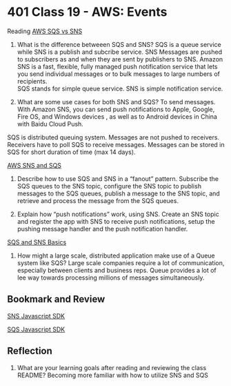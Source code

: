 # 401 Class 19 - AWS: Events

Reading
[AWS SQS vs SNS](https://medium.com/awesome-cloud/aws-difference-between-sqs-and-sns-61a397bf76c5)

1. What is the difference betweeen SQS and SNS?
SQS is a queue service while SNS is a publish and subcribe service. SNS Messages are pushed to subscribers as and when they are sent by publishers to SNS.
Amazon SNS is a fast, flexible, fully managed push notification service that lets you send individual messages or to bulk messages to large numbers of recipients.   
SQS stands for simple queue service. SNS is simple notification service. 

2. What are some use cases for both SNS and SQS?
To send messages. With Amazon SNS, you can send push notifications to Apple, Google, Fire OS, and Windows devices , as well as to Android devices in China with Baidu Cloud Push.

SQS is distributed queuing system. Messages are not pushed to receivers. Receivers have to poll SQS to receive messages. Messages can be stored in SQS for short duration of time (max 14 days).


[AWS SNS and SQS](https://www.youtube.com/watch?v=mXk0MNjlO7A)

1. Describe how to use SQS and SNS in a “fanout” pattern.
Subscribe the SQS queues to the SNS topic, configure the SNS topic to publish messages to the SQS queues, publish a message to the SNS topic, and retrieve and process the message from the SQS queues.

2. Explain how “push notifications” work, using SNS.
Create an SNS topic and register the app with SNS to receive push notifications, setup the pushing message handler and the push notification handler.

[SQS and SNS Basics](https://www.youtube.com/watch?v=UesxWuZMZqI)

1. How might a large scale, distributed application make use of a Queue system like SQS?
Large scale companies require a lot of communication, especially between clients and business reps. Queue provides a lot of lee way towards processing millions of messages simultaneously.

## Bookmark and Review
[SNS Javascript SDK](https://docs.aws.amazon.com/AWSJavaScriptSDK/latest/AWS/SNS.html)

[SQS Javascript SDK](https://docs.aws.amazon.com/AWSJavaScriptSDK/latest/AWS/SQS.html)

## Reflection
1. What are your learning goals after reading and reviewing the class README?
Becoming more familiar with how to utilize SNS and SQS
